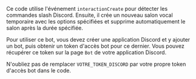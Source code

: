 Ce code utilise l'événement `interactionCreate` pour détecter les commandes slash Discord. Ensuite, il crée un nouveau salon vocal temporaire avec les options spécifiées et supprime automatiquement le salon après la durée spécifiée.

Pour utiliser ce bot, vous devez créer une application Discord et y ajouter un bot, puis obtenir un token d'accès bot pour ce dernier. Vous pouvez récupérer ce token sur la page `Bot` de votre application Discord.

N'oubliez pas de remplacer `VOTRE_TOKEN_DISCORD` par votre propre token d'accès bot dans le code.
